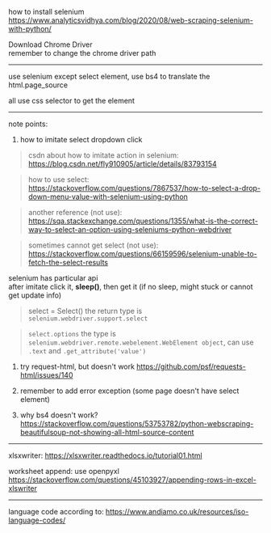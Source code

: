 
how to install selenium
https://www.analyticsvidhya.com/blog/2020/08/web-scraping-selenium-with-python/

Download Chrome Driver \
remember to change the chrome driver path

---

use selenium
except select element,
use bs4 to translate the html.page_source

all use css selector to get the element

---

note points:
1. how to imitate select dropdown click
> csdn about how to imitate action in selenium: https://blog.csdn.net/fly910905/article/details/83793154

> how to use select: https://stackoverflow.com/questions/7867537/how-to-select-a-drop-down-menu-value-with-selenium-using-python

> another reference (not use): https://sqa.stackexchange.com/questions/1355/what-is-the-correct-way-to-select-an-option-using-seleniums-python-webdriver

> sometimes cannot get select (not use): https://stackoverflow.com/questions/66159596/selenium-unable-to-fetch-the-select-results


   selenium has particular api \
   after imitate click it, **sleep()**, then get it (if no sleep, might stuck or cannot get update info)

> select = Select() the return type is `selenium.webdriver.support.select`

>  `select.options` the type is `selenium.webdriver.remote.webelement.WebElement object`, can use `.text` and `.get_attribute('value')`

1. try request-html, but doesn't work
   https://github.com/psf/requests-html/issues/140

2. remember to add error exception (some page doesn't have select element)
   
3. why bs4 doesn't work?
   https://stackoverflow.com/questions/53753782/python-webscraping-beautifulsoup-not-showing-all-html-source-content


---
xlsxwriter:
https://xlsxwriter.readthedocs.io/tutorial01.html


worksheet append: use openpyxl
https://stackoverflow.com/questions/45103927/appending-rows-in-excel-xlswriter

---
language code according to:
https://www.andiamo.co.uk/resources/iso-language-codes/